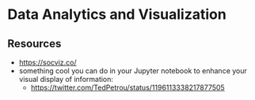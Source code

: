 # Data Analytics and Visualization

## Resources

* <https://socviz.co/>
* something cool you can do in your Jupyter notebook to enhance your visual display of information: 
  * <https://twitter.com/TedPetrou/status/1196113338217877505>